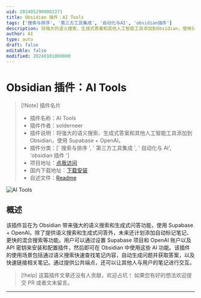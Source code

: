 ```yaml
---
uid: 2024052909002271
title: Obsidian 插件：AI Tools
tags: ['搜索与排序', '第三方工具集成', '自动化与AI', 'obsidian插件']
description: 将强大的语义搜索、生成式答案和其他人工智能工具添加到Obsidian，使用Supabase + OpenAI。
author: AI
type: auto
draft: false
editable: false
modified: 20240101000000
---
```


# Obsidian 插件：AI Tools

> [!Note] 插件名片
> - 插件名称：AI Tools
> - 插件作者：solderneer
> - 插件说明：将强大的语义搜索、生成式答案和其他人工智能工具添加到 Obsidian，使用 Supabase + OpenAI。
> - 插件分类：[' 搜索与排序 ', ' 第三方工具集成 ', ' 自动化与 AI', 'obsidian 插件 ']
> - 项目地址：[点我访问](https://github.com/solderneer/obsidian-ai-tools)
> - 国内下载地址：[下载安装](https://pkmer.cn/products/plugin/pluginMarket/?ai-tools)
> - 自述文件：[Readme](https://ghproxy.net/https://raw.githubusercontent.com/solderneer/obsidian-ai-tools/master/README.md)

![AI Tools](https://cdn.pkmer.cn/covers/ai-tools_new.gif!pkmer)

## 概述

该插件旨在为 Obsidian 带来强大的语义搜索和生成式问答功能，使用 Supabase + OpenAI。除了提供语义搜索和生成式问答外，未来还计划添加自动标记笔记、更快的混合搜索等功能。用户可以通过设置 Supabase 项目和 OpenAI 账户以及 API 密钥来安装和配置插件，然后即可在 Obsidian 中使用这些 AI 功能。该插件的使用场景包括通过语义搜索快速查找笔记内容，自动生成问题并获取答案，以及快速链接相关笔记。通过提供公共端点，还可以让其他人与用户的笔记进行交互。

> [!help]
> 这篇插件文章还没有人贡献，欢迎占坑！
> 如果您有好的想法欢迎提交 PR 或者文末留言。

---



